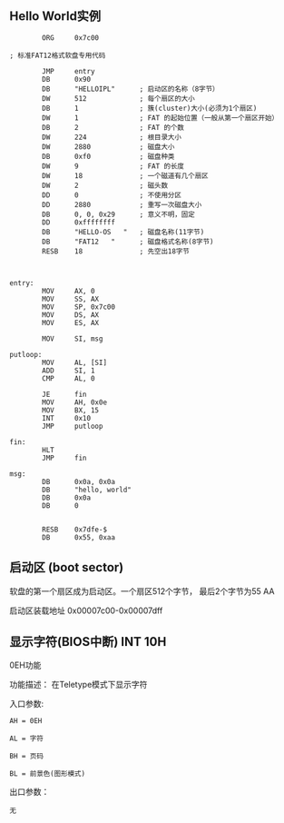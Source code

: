 ## Hello World实例

```
		ORG		0x7c00
		
; 标准FAT12格式软盘专用代码
		
		JMP		entry
		DB 		0x90
		DB		"HELLOIPL"		; 启动区的名称（8字节）
		DW		512				; 每个扇区的大小
		DB		1				; 簇(cluster)大小(必须为1个扇区)
		DW		1				; FAT 的起始位置（一般从第一个扇区开始）
		DB		2				; FAT 的个数
		DW		224				; 根目录大小
		DW		2880			; 磁盘大小
		DB		0xf0			; 磁盘种类
		DW		9				; FAT 的长度
		DW		18				; 一个磁道有几个扇区
		DW		2				; 磁头数
		DD		0				; 不使用分区
		DD		2880			; 重写一次磁盘大小
		DB		0, 0, 0x29		; 意义不明，固定
		DD		0xffffffff
		DB		"HELLO-OS   "	; 磁盘名称(11字节)
		DB		"FAT12   "		; 磁盘格式名称(8字节)
		RESB 	18				; 先空出18字节
		
		
	
entry:
		MOV		AX, 0
		MOV		SS, AX
		MOV		SP, 0x7c00
		MOV		DS, AX
		MOV		ES, AX
		
		MOV		SI, msg
		
putloop:
		MOV		AL, [SI]
		ADD		SI, 1
		CMP		AL, 0
		
		JE		fin
		MOV		AH, 0x0e
		MOV		BX, 15
		INT		0x10
		JMP		putloop

fin:
		HLT
		JMP		fin
		
msg:
		DB		0x0a, 0x0a
		DB		"hello, world"
		DB		0x0a
		DB		0
		
		
		RESB	0x7dfe-$
		DB		0x55, 0xaa
```

## 启动区 (boot sector)

软盘的第一个扇区成为启动区。一个扇区512个字节， 最后2个字节为55 AA

启动区装载地址 0x00007c00-0x00007dff

## 显示字符(BIOS中断)   INT 10H

0EH功能

功能描述： 在Teletype模式下显示字符

入口参数: 
    
    AH = 0EH
    
    AL = 字符

    BH = 页码

    BL = 前景色(图形模式)

出口参数：
   
    无